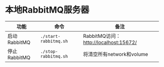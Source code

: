 # 本地RabbitMQ服务器

|功能|命令|备注|
| --- | --- | --- |
|启动RabbitMQ|`./start-rabbitmq.sh`|RabbitMQ访问：[http://localhost:15672/](http://localhost:15672/)|
|停止RabbitMQ|`./stop-rabbitmq.sh`|将清空所有network和volume|

